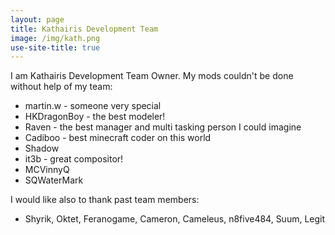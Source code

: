 ```yaml
---
layout: page
title: Kathairis Development Team
image: /img/kath.png
use-site-title: true
---
```

I am Kathairis Development Team Owner. My mods couldn't be done without help of my team:
- martin.w - someone very special
- HKDragonBoy - the best modeler!
- Raven - the best manager and multi tasking person I could imagine
- Cadiboo - best minecraft coder on this world
- Shadow
- it3b - great compositor!
- MCVinnyQ
- SQWaterMark

I would like also to thank past team members:
- Shyrik, Oktet, Feranogame, Cameron, Cameleus, n8five484, Suum, Legit
